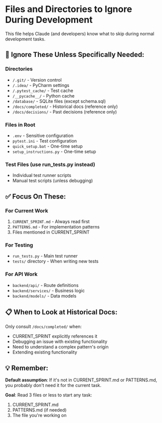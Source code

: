 # Files and Directories to Ignore During Development

This file helps Claude (and developers) know what to skip during normal development tasks.

## 🚫 Ignore These Unless Specifically Needed:

### Directories
- `/.git/` - Version control
- `/.idea/` - PyCharm settings  
- `/.pytest_cache/` - Test cache
- `/__pycache__/` - Python cache
- `/database/` - SQLite files (except schema.sql)
- `/docs/completed/` - Historical docs (reference only)
- `/docs/decisions/` - Past decisions (reference only)

### Files in Root
- `.env` - Sensitive configuration
- `pytest.ini` - Test configuration
- `quick_setup.bat` - One-time setup
- `setup_instructions.py` - One-time setup

### Test Files (use run_tests.py instead)
- Individual test runner scripts
- Manual test scripts (unless debugging)

## ✅ Focus On These:

### For Current Work
1. `CURRENT_SPRINT.md` - Always read first
2. `PATTERNS.md` - For implementation patterns
3. Files mentioned in CURRENT_SPRINT

### For Testing
- `run_tests.py` - Main test runner
- `tests/` directory - When writing new tests

### For API Work  
- `backend/api/` - Route definitions
- `backend/services/` - Business logic
- `backend/models/` - Data models

## 📋 When to Look at Historical Docs:

Only consult `/docs/completed/` when:
- CURRENT_SPRINT explicitly references it
- Debugging an issue with existing functionality  
- Need to understand a complex pattern's origin
- Extending existing functionality

## 💡 Remember:

**Default assumption**: If it's not in CURRENT_SPRINT.md or PATTERNS.md, you probably don't need it for the current task.

**Goal**: Read 3 files or less to start any task:
1. CURRENT_SPRINT.md
2. PATTERNS.md (if needed)
3. The file you're working on